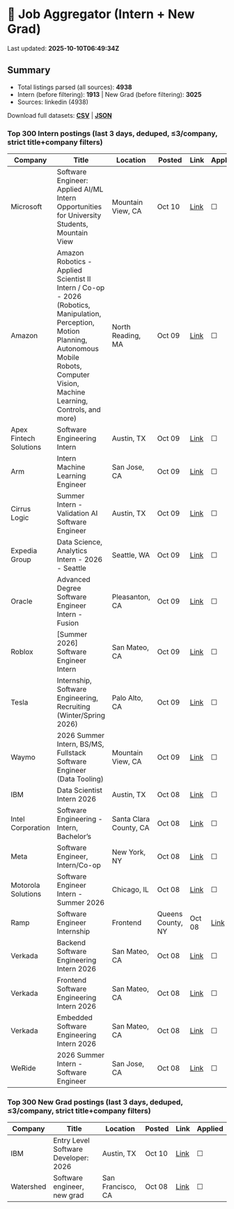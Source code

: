# 🔎 Job Aggregator (Intern + New Grad)

Last updated: **2025-10-10T06:49:34Z**

## Summary
- Total listings parsed (all sources): **4938**
- Intern (before filtering): **1913** | New Grad (before filtering): **3025**
- Sources: linkedin (4938)

Download full datasets: **[CSV](data/jobs.csv)** | **[JSON](data/jobs.json)**

### Top 300 Intern postings (last 3 days, deduped, ≤3/company, strict title+company filters)
| Company | Title | Location | Posted | Link | Applied |
|---|---|---|---|---|---|
| Microsoft | Software Engineer: Applied AI/ML Intern Opportunities for University Students, Mountain View | Mountain View, CA | Oct 10 | [Link](https://www.linkedin.com/jobs/view/software-engineer-applied-ai-ml-intern-opportunities-for-university-students-mountain-view-at-microsoft-4306820127?position=3&pageNum=2&refId=LquIeIc65dybBaJw53LouA%3D%3D&trackingId=l3UBObxt28USx%2FNJU73rOg%3D%3D) | ☐ |
| Amazon | Amazon Robotics - Applied Scientist II Intern / Co-op - 2026 (Robotics, Manipulation, Perception, Motion Planning, Autonomous Mobile Robots, Computer Vision, Machine Learning, Controls, and more) | North Reading, MA | Oct 09 | [Link](https://www.linkedin.com/jobs/view/amazon-robotics-applied-scientist-ii-intern-co-op-2026-robotics-manipulation-perception-motion-planning-autonomous-mobile-robots-computer-vision-machine-learning-controls-and-more-at-amazon-4312502660?position=7&pageNum=7&refId=XARmZuZKpRiQCpcb7JDW%2Fw%3D%3D&trackingId=5Wu4L3%2BV8pmhGueofMTFUQ%3D%3D) | ☐ |
| Apex Fintech Solutions | Software Engineering Intern | Austin, TX | Oct 09 | [Link](https://www.linkedin.com/jobs/view/software-engineering-intern-at-apex-fintech-solutions-4302237430?position=3&pageNum=2&refId=nEr4gXjFnjv%2B9poD6mUQQA%3D%3D&trackingId=bcZxHKVLStHjrOXT%2B7zQpA%3D%3D) | ☐ |
| Arm | Intern Machine Learning Engineer | San Jose, CA | Oct 09 | [Link](https://www.linkedin.com/jobs/view/intern-machine-learning-engineer-at-arm-4312176573?position=10&pageNum=2&refId=T1eJrAq%2BNaiQCD6%2BN8S2Dw%3D%3D&trackingId=BL4GJT3gfRgoDDB2Sc9ybg%3D%3D) | ☐ |
| Cirrus Logic | Summer Intern - Validation AI Software Engineer | Austin, TX | Oct 09 | [Link](https://www.linkedin.com/jobs/view/summer-intern-validation-ai-software-engineer-at-cirrus-logic-4301996128?position=10&pageNum=2&refId=nEr4gXjFnjv%2B9poD6mUQQA%3D%3D&trackingId=Qtff3GQQ%2FillQk59UjSVrg%3D%3D) | ☐ |
| Expedia Group | Data Science, Analytics Intern - 2026 - Seattle | Seattle, WA | Oct 09 | [Link](https://www.linkedin.com/jobs/view/data-science-analytics-intern-2026-seattle-at-expedia-group-4312128566?position=2&pageNum=7&refId=IXWa5cJd2CgIRXYU5thsNQ%3D%3D&trackingId=Ohzfu0U2bTmOn5WoudQrSg%3D%3D) | ☐ |
| Oracle | Advanced Degree Software Engineer Intern - Fusion | Pleasanton, CA | Oct 09 | [Link](https://www.linkedin.com/jobs/view/advanced-degree-software-engineer-intern-fusion-at-oracle-4289859346?position=8&pageNum=7&refId=OMYBenegDlgwH1SJLiWfvg%3D%3D&trackingId=WtGRkx1Gp8USIs1UueIV8A%3D%3D) | ☐ |
| Roblox | [Summer 2026] Software Engineer Intern | San Mateo, CA | Oct 09 | [Link](https://www.linkedin.com/jobs/view/summer-2026-software-engineer-intern-at-roblox-4280874820?position=3&pageNum=7&refId=mGm6Rr0u5FI1zHEIQ%2BjFLA%3D%3D&trackingId=DtJPHr8xbNsj6vdf6TC6sA%3D%3D) | ☐ |
| Tesla | Internship, Software Engineering, Recruiting (Winter/Spring 2026) | Palo Alto, CA | Oct 09 | [Link](https://www.linkedin.com/jobs/view/internship-software-engineering-recruiting-winter-spring-2026-at-tesla-4312522642?position=5&pageNum=5&refId=zPvHlT8hmP20SeSqk1iwcw%3D%3D&trackingId=enFz4WK2Fxt47ByKB7er2Q%3D%3D) | ☐ |
| Waymo | 2026 Summer Intern, BS/MS, Fullstack Software Engineer (Data Tooling) | Mountain View, CA | Oct 09 | [Link](https://www.linkedin.com/jobs/view/2026-summer-intern-bs-ms-fullstack-software-engineer-data-tooling-at-waymo-4311836365?position=3&pageNum=7&refId=RFclhskuKHCUOzyMBN4adg%3D%3D&trackingId=i%2Fe%2BvovfGRZGfPJgGKkctg%3D%3D) | ☐ |
| IBM | Data Scientist Intern 2026 | Austin, TX | Oct 08 | [Link](https://www.linkedin.com/jobs/view/data-scientist-intern-2026-at-ibm-4309507812?position=8&pageNum=0&refId=kJVycN0V1pxaVnKCS%2BbVeg%3D%3D&trackingId=Cb5kFxwWoAryyVxPoXRA3A%3D%3D) | ☐ |
| Intel Corporation | Software Engineering -  Intern, Bachelor’s | Santa Clara County, CA | Oct 08 | [Link](https://www.linkedin.com/jobs/view/software-engineering-intern-bachelor%E2%80%99s-at-intel-corporation-4311652663?position=3&pageNum=7&refId=OMYBenegDlgwH1SJLiWfvg%3D%3D&trackingId=WGJ%2BxHpOW1BmSBsOTZ2Npw%3D%3D) | ☐ |
| Meta | Software Engineer, Intern/Co-op | New York, NY | Oct 08 | [Link](https://www.linkedin.com/jobs/view/software-engineer-intern-co-op-at-meta-4299526717?position=5&pageNum=0&refId=YcuKh859%2FLTsT6kddP3E5Q%3D%3D&trackingId=FOLO5hVOwzAQMe5ZER5xdQ%3D%3D) | ☐ |
| Motorola Solutions | Software Engineer Intern - Summer 2026 | Chicago, IL | Oct 08 | [Link](https://www.linkedin.com/jobs/view/software-engineer-intern-summer-2026-at-motorola-solutions-4311683192?position=10&pageNum=0&refId=nEp6Gk3lDf7tmwfo8EylLg%3D%3D&trackingId=ocgKz9P627An%2BjO5pJ7OxQ%3D%3D) | ☐ |
| Ramp | Software Engineer Internship | Frontend | Queens County, NY | Oct 08 | [Link](https://www.linkedin.com/jobs/view/software-engineer-internship-frontend-at-ramp-4290877582?position=10&pageNum=0&refId=YcuKh859%2FLTsT6kddP3E5Q%3D%3D&trackingId=hCCp1ST4YjZWnBvUbdYu%2Fg%3D%3D) | ☐ |
| Verkada | Backend Software Engineering Intern 2026 | San Mateo, CA | Oct 08 | [Link](https://www.linkedin.com/jobs/view/backend-software-engineering-intern-2026-at-verkada-4291697842?position=6&pageNum=5&refId=9L0dTAg9Pvpbf9vkX5icCA%3D%3D&trackingId=lcZae7Yr%2BLqMF7mTW3Icng%3D%3D) | ☐ |
| Verkada | Frontend Software Engineering Intern 2026 | San Mateo, CA | Oct 08 | [Link](https://www.linkedin.com/jobs/view/frontend-software-engineering-intern-2026-at-verkada-4291804030?position=7&pageNum=5&refId=9L0dTAg9Pvpbf9vkX5icCA%3D%3D&trackingId=7HQIq7b24gLxffkOsiw2Bg%3D%3D) | ☐ |
| Verkada | Embedded Software Engineering Intern 2026 | San Mateo, CA | Oct 08 | [Link](https://www.linkedin.com/jobs/view/embedded-software-engineering-intern-2026-at-verkada-4291801532?position=4&pageNum=5&refId=NJ4wMw7DW1wikUUlnAJStg%3D%3D&trackingId=IUS42z9osZn%2BkC1oXXBRKA%3D%3D) | ☐ |
| WeRide | 2026 Summer Intern - Software Engineer | San Jose, CA | Oct 08 | [Link](https://www.linkedin.com/jobs/view/2026-summer-intern-software-engineer-at-weride-4311763876?position=2&pageNum=5&refId=zPvHlT8hmP20SeSqk1iwcw%3D%3D&trackingId=Pb7hLIJ7rNX79KYCgRCubg%3D%3D) | ☐ |

### Top 300 New Grad postings (last 3 days, deduped, ≤3/company, strict title+company filters)
| Company | Title | Location | Posted | Link | Applied |
|---|---|---|---|---|---|
| IBM | Entry Level Software Developer: 2026 | Austin, TX | Oct 10 | [Link](https://www.linkedin.com/jobs/view/entry-level-software-developer-2026-at-ibm-4310259822?position=10&pageNum=5&refId=VboX8AtlrlYWavUAfRjSog%3D%3D&trackingId=3nqTNbXHruq8qehg%2BpuJgg%3D%3D) | ☐ |
| Watershed | Software engineer, new grad | San Francisco, CA | Oct 08 | [Link](https://www.linkedin.com/jobs/view/software-engineer-new-grad-at-watershed-4301383584?position=5&pageNum=0&refId=StNfxkvCwsL0e8OnRr7how%3D%3D&trackingId=q38RvB0i2%2FP85iyI6TBeRg%3D%3D) | ☐ |
